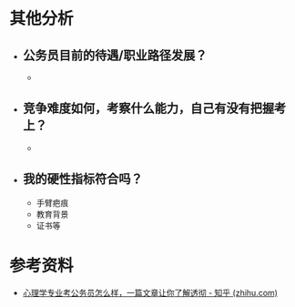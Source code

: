 # 其他分析
- ## 公务员目前的待遇/职业路径发展？
	- 
- ## 竞争难度如何，考察什么能力，自己有没有把握考上？
	- 
- ## 我的硬性指标符合吗？
	- 手臂疤痕
	- 教育背景
	- 证书等
# 参考资料

- [心理学专业考公务员怎么样，一篇文章让你了解透彻 - 知乎 (zhihu.com)](https://zhuanlan.zhihu.com/p/372037551)

